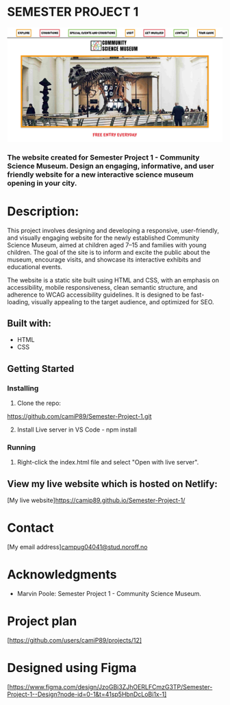 # SEMESTER PROJECT 1

![A screenshot of the homepage of my Semester Project 1](images/semster-project-1-screenshot.jpg)


### The website created for Semester Project 1 - Community Science Museum. Design an engaging, informative, and user friendly website for a new interactive science museum opening in your city.

# Description:

This project involves designing and developing a responsive, user-friendly, and visually engaging website for the newly established Community Science Museum, aimed at children aged 7–15 and families with young children. The goal of the site is to inform and excite the public about the museum, encourage visits, and showcase its interactive exhibits and educational events.

The website is a static site built using HTML and CSS, with an emphasis on accessibility, mobile responsiveness, clean semantic structure, and adherence to WCAG accessibility guidelines. It is designed to be fast-loading, visually appealing to the target audience, and optimized for SEO.


## Built with:

- HTML 
- CSS

## Getting Started 

### Installing

1. Clone the repo: 

https://github.com/camiP89/Semester-Project-1.git

2. Install Live server in VS Code - npm install

### Running

1. Right-click the index.html file and select "Open with live server".

## View my live website which is hosted on Netlify: 

[My live website]https://camip89.github.io/Semester-Project-1/

# Contact

[My email address]campug04041@stud.noroff.no

# Acknowledgments 

- Marvin Poole: Semester Project 1 - Community Science Museum. 

# Project plan 

[https://github.com/users/camiP89/projects/12]

# Designed using Figma

[https://www.figma.com/design/JzoGBi3ZJhOERLFCmzG3TP/Semester-Project-1--Design?node-id=0-1&t=41sp5HbnDcLoBi1x-1]